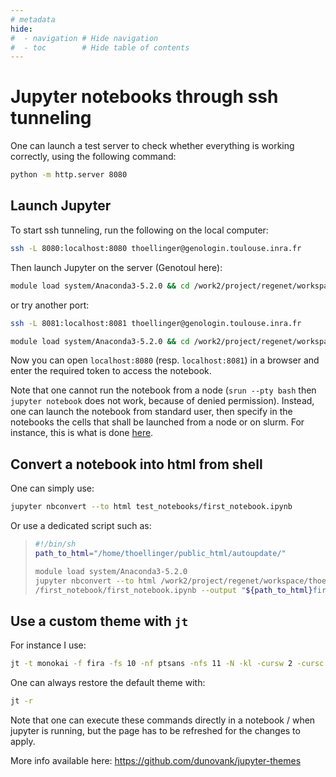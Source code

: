 ```yaml
---
# metadata
hide:
#  - navigation # Hide navigation
#  - toc        # Hide table of contents
---
```


# Jupyter notebooks through ssh tunneling

One can launch a test server to check whether everything is working correctly, using the following command:

```bash
python -m http.server 8080
```

## Launch Jupyter

To start ssh tunneling, run the following on the local computer:

```bash
ssh -L 8080:localhost:8080 thoellinger@genologin.toulouse.inra.fr
```

Then launch Jupyter on the server (Genotoul here):

```bash
module load system/Anaconda3-5.2.0 && cd /work2/project/regenet/workspace/thoellinger/shared/notebooks && jupyter notebook --no-browser --port 8080
```

or try another port:

```bash
ssh -L 8081:localhost:8081 thoellinger@genologin.toulouse.inra.fr
```

```bash
module load system/Anaconda3-5.2.0 && cd /work2/project/regenet/workspace/thoellinger/shared/notebooks && jupyter notebook --no-browser --port 8081
```

Now you can open `localhost:8080` (resp. `localhost:8081`) in a browser and enter the required token to access the notebook.

Note that one cannot run the notebook from a node (`srun --pty bash` then `jupyter notebook` does not work, because of denied permission). Instead, one can launch the notebook from standard user, then specify in the notebooks the cells that shall be launched from a node or on slurm. For instance, this is what is done [here](../../notes_ABC/generic_notebooks/turnkey_notebook_to_run_ABC_with_example_over_GM12878/#use-abc-makecandidateregionspy-to-define-candidate-regions).

## Convert a notebook into html from shell

One can simply use:

```bash
jupyter nbconvert --to html test_notebooks/first_notebook.ipynb
```

Or use a dedicated script such as:

> ```bash
> #!/bin/sh                                                                          
> path_to_html="/home/thoellinger/public_html/autoupdate/"
> 
> module load system/Anaconda3-5.2.0
> jupyter nbconvert --to html /work2/project/regenet/workspace/thoellinger/notebooks\
> /first_notebook/first_notebook.ipynb --output "${path_to_html}first_notebook"
> ```
>

## Use a custom theme with `jt`

For instance I use:

```bash
jt -t monokai -f fira -fs 10 -nf ptsans -nfs 11 -N -kl -cursw 2 -cursc r -cellw 95% -T
```

One can always restore the default theme with:

```bash
jt -r
```

Note that one can execute these commands directly in a notebook / when jupyter is running, but the page has to be refreshed for the changes to apply.

More info available here: https://github.com/dunovank/jupyter-themes


